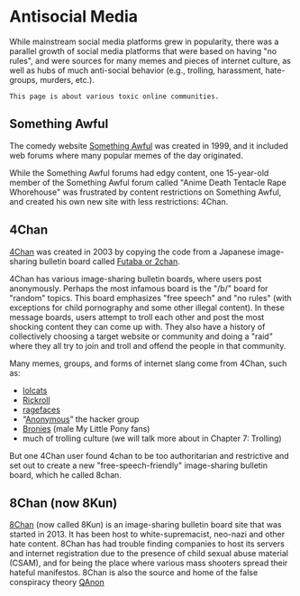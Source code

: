 # Antisocial Media

While mainstream social media platforms grew in popularity, there was a parallel growth of social media platforms that were based on having "no rules", and were sources for many memes and pieces of internet culture, as well as hubs of much anti-social behavior (e.g., trolling, harassment, hate-groups, murders, etc.).

```{note}
This page is about various toxic online communities.
```

## Something Awful
The comedy website [Something Awful](https://en.wikipedia.org/wiki/Something_Awful) was created in 1999, and it included web forums where many popular memes of the day originated.

While the Something Awful forums had edgy content, one 15-year-old member of the Something Awful forum called "Anime Death Tentacle Rape Whorehouse" was frustrated by content restrictions on Something Awful, and created his own new site with less restrictions: 4Chan.

## 4Chan
[4Chan](https://en.wikipedia.org/wiki/4chan) was created in 2003 by copying the code from a Japanese image-sharing bulletin board called [Futaba or 2chan](https://en.wikipedia.org/wiki/Futaba_Channel).

4Chan has various image-sharing bulletin boards, where users post anonymously. Perhaps the most infamous board is the "/b/" board for "random" topics. This board emphasizes "free speech" and "no rules" (with exceptions for child pornography and some other illegal content). In these message boards, users attempt to troll each other and post the most shocking content they can come up with. They also have a history of collectively choosing a target website or community and doing a "raid" where they all try to join and troll and offend the people in that community.

Many memes, groups, and forms of internet slang come from 4Chan, such as:
- [lolcats](https://knowyourmeme.com/memes/lolcats)
- [Rickroll](https://knowyourmeme.com/memes/rickroll)
- [ragefaces](https://knowyourmeme.com/memes/subcultures/rage-comics)
- “[Anonymous](https://en.wikipedia.org/wiki/Anonymous_(hacker_group))” the hacker group
- [Bronies](https://www.theatlantic.com/technology/archive/2020/06/my-little-pony-nazi-4chan-black-lives-matter/613348/) (male My Little Pony fans)
- much of trolling culture (we will talk more about in Chapter 7: Trolling)

But one 4Chan user found 4chan to be too authoritarian and restrictive and set out to create a new "free-speech-friendly" image-sharing bulletin board, which he called 8chan.

## 8Chan (now 8Kun)

[8Chan](https://en.wikipedia.org/wiki/8chan) (now called 8Kun) is an image-sharing bulletin board site that was started in 2013. It has been host to white-supremacist, neo-nazi and other hate content. 8Chan has had trouble finding companies to host its servers and internet registration due to the presence of child sexual abuse material (CSAM), and for being the place where various mass shooters spread their hateful manifestos. 8Chan is also the source and home of the false conspiracy theory [QAnon](https://en.wikipedia.org/wiki/QAnon/)
